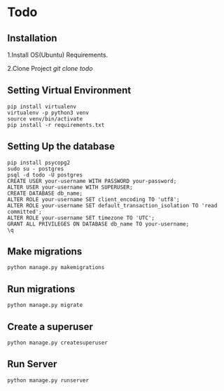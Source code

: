 Todo
============================================================================================================================



## Installation
 
 1.Install OS(Ubuntu) Requirements.
 
 2.Clone Project
    _git clone <repository> todo_


## Setting Virtual Environment

    pip install virtualenv
    virtualenv -p python3 venv
    source venv/bin/activate
    pip install -r requirements.txt    

## Setting Up the database

    pip install psycopg2
    sudo su - postgres
    psql -d todo -U postgres
    CREATE USER your-username WITH PASSWORD your-password;
    ALTER USER your-username WITH SUPERUSER;
    CREATE DATABASE db_name;
    ALTER ROLE your-username SET client_encoding TO 'utf8';
    ALTER ROLE your-username SET default_transaction_isolation TO 'read committed';
    ALTER ROLE your-username SET timezone TO 'UTC';
    GRANT ALL PRIVILEGES ON DATABASE db_name TO your-username;
    \q
   
## Make migrations

    python manage.py makemigrations

## Run migrations
   
    python manage.py migrate

## Create a superuser

    python manage.py createsuperuser

## Run Server

    python manage.py runserver


